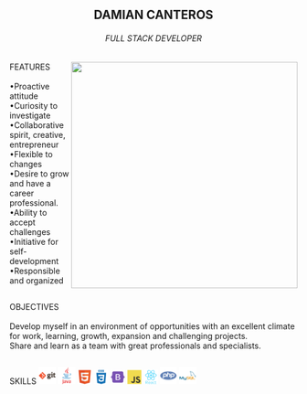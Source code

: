 <div align="center"> 
  <h2>DAMIAN CANTEROS</h2>
  <h6>FULL STACK DEVELOPER</h6>
</div> 
<div align="left" width="396" height="396"> 

<img src= "https://user-images.githubusercontent.com/109114128/194421366-81e9dfda-c1bb-4cf1-88ab-1ca323003d3f.png" align="right" width="396" height="396">

  <h7>FEATURES<br><br>
  •Proactive attitude<br>
  •Curiosity to investigate<br> 
  •Collaborative spirit, creative, entrepreneur<br> 
  •Flexible to changes<br>
  •Desire to grow and have a career professional.<br> 
  •Ability to accept challenges<br> 
  •Initiative for self-development<br> 
  •Responsible and organized</h7>
  
  <h2></h2>
  <h7>OBJECTIVES<br><br>
  Develop myself in an environment of opportunities with an excellent climate<br> 
  for work, learning, growth, expansion and challenging projects.<br> 
  Share and learn as a team with great professionals and specialists.</h7>
  
  <h2></h2>
  <h7>SKILLS</h7>
  <img src= "https://github.com/devicons/devicon/blob/master/icons/git/git-original-wordmark.svg" width="30" height="30">

  <img src= "https://github.com/devicons/devicon/blob/master/icons/java/java-original-wordmark.svg" width="30" height="30">

  <img src= "https://github.com/devicons/devicon/blob/master/icons/html5/html5-original.svg" width="25" height="25">

 <img src= "https://github.com/devicons/devicon/blob/master/icons/css3/css3-plain-wordmark.svg" width="25" height="25">

 <img src= "https://github.com/devicons/devicon/blob/master/icons/bootstrap/bootstrap-plain.svg" width="25" height="25">

 <img src= "https://github.com/devicons/devicon/blob/master/icons/javascript/javascript-original.svg" width="25" height="25">

 <img src= "https://github.com/devicons/devicon/blob/master/icons/react/react-original-wordmark.svg" width="25" height="25">

 <img src= "https://github.com/devicons/devicon/blob/master/icons/php/php-plain.svg" width="30" height="30">

 <img src= "https://github.com/devicons/devicon/blob/master/icons/mysql/mysql-original-wordmark.svg" width="30" height="30">

</div>
